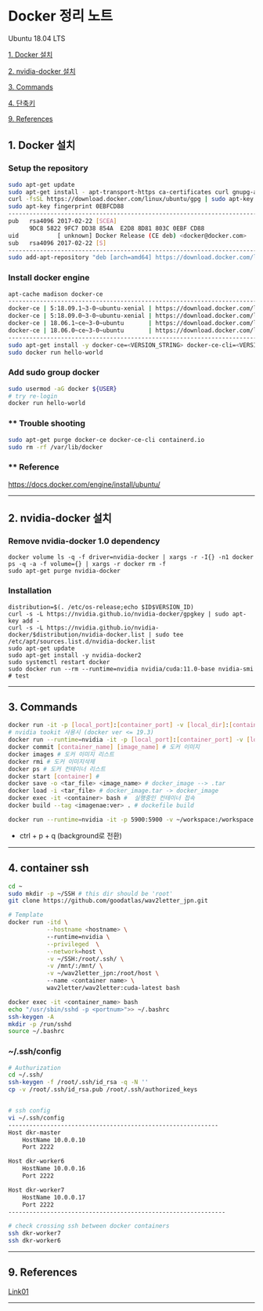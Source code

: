 # Docker 정리 노트
  
  Ubuntu 18.04 LTS 

  [1. Docker 설치](#1.-Docker-설치)
  
  [2. nvidia-docker 설치](#1.-nvidia-docker-설치)

  [3. Commands](#2.-Commands)
  
  [4. 단축키](#3.-단축키)

  [9. References](#9.-References)

## 1. Docker 설치 <a name="1.-Docker-설치"></a>
  ### Setup the repository
  ```bash
  sudo apt-get update
  sudo apt-get install - apt-transport-https ca-certificates curl gnupg-agent software-properties-common
  curl -fsSL https://download.docker.com/linux/ubuntu/gpg | sudo apt-key add -
  sudo apt-key fingerprint 0EBFCD88
  -------------------------------------------------------------------------
  pub   rsa4096 2017-02-22 [SCEA]
        9DC8 5822 9FC7 DD38 854A  E2D8 8D81 803C 0EBF CD88
  uid           [ unknown] Docker Release (CE deb) <docker@docker.com>
  sub   rsa4096 2017-02-22 [S]
  ------------------------------------------------------------------------
  sudo add-apt-repository "deb [arch=amd64] https://download.docker.com/linux/ubuntu $(lsb_release -cs) stable"
  ```
  ### Install docker engine
  ```bash
  apt-cache madison docker-ce
  -----------------------------------------------------------------------------------------------------------------
  docker-ce | 5:18.09.1~3-0~ubuntu-xenial | https://download.docker.com/linux/ubuntu  xenial/stable amd64 Packages
  docker-ce | 5:18.09.0~3-0~ubuntu-xenial | https://download.docker.com/linux/ubuntu  xenial/stable amd64 Packages
  docker-ce | 18.06.1~ce~3-0~ubuntu       | https://download.docker.com/linux/ubuntu  xenial/stable amd64 Packages
  docker-ce | 18.06.0~ce~3-0~ubuntu       | https://download.docker.com/linux/ubuntu  xenial/stable amd64 Packages
  -----------------------------------------------------------------------------------------------------------------
  sudo apt-get install -y docker-ce=<VERSION_STRING> docker-ce-cli=<VERSION_STRING> containerd.io
  sudo docker run hello-world
  ```
  
  ### Add sudo group docker
  ```bash
  sudo usermod -aG docker ${USER}
  # try re-login
  docker run hello-world
  ```
  
  ### ** Trouble shooting
  ```bash
  sudo apt-get purge docker-ce docker-ce-cli containerd.io
  sudo rm -rf /var/lib/docker
  ```
  
  
  ### ** Reference
  https://docs.docker.com/engine/install/ubuntu/
  
  
  
---

## 2. nvidia-docker 설치 <a name="2.-nvidia-docker-설치"></a>
  ### Remove nvidia-docker 1.0 dependency
  ```
  docker volume ls -q -f driver=nvidia-docker | xargs -r -I{} -n1 docker ps -q -a -f volume={} | xargs -r docker rm -f
  sudo apt-get purge nvidia-docker
  ```
  
  ### Installation
  ```
  distribution=$(. /etc/os-release;echo $ID$VERSION_ID)
  curl -s -L https://nvidia.github.io/nvidia-docker/gpgkey | sudo apt-key add -
  curl -s -L https://nvidia.github.io/nvidia-docker/$distribution/nvidia-docker.list | sudo tee /etc/apt/sources.list.d/nvidia-docker.list
  sudo apt-get update
  sudo apt-get install -y nvidia-docker2
  sudo systemctl restart docker
  sudo docker run --rm --runtime=nvidia nvidia/cuda:11.0-base nvidia-smi # test
  ```
  

  

---

## 3. Commands <a name="2.-Commands"></a>

  ```bash
  docker run -it -p [local_port]:[container_port] -v [local_dir]:[container_dir] --name [container_name] [docker_image] # 실행
  # nvidia tookit 사용시 (docker ver <= 19.3) 
  docker run --runtime=nvidia -it -p [local_port]:[container_port] -v [local_dir]:[container_dir] --name [container_name] [docker_image] # 실행
  docker commit [container_name] [image_name] # 도커 이미지 
  docker images # 도커 이미지 리스트
  docker rmi # 도커 이미지삭제
  docker ps # 도커 컨테이너 리스트
  docker start [container] # 
  docker save -o <tar_file> <image_name> # docker_image --> .tar
  docker load -i <tar_file> # docker_image.tar -> docker_image
  docker exec -it <container> bash #  실행중인 컨테이너 접속
  docker build --tag <imagenae:ver> . # dockefile build
  
  docker run --runtime=nvidia -it -p 5900:5900 -v ~/workspace:/workspace --name edges2portrait tom_workspace:base
  ```
  * ctrl + p + q (background로 전환)
---


## 4. container ssh  <a name="3.-단축키"></a>
  ```bash
  cd ~
  sudo mkdir -p ~/SSH # this dir should be 'root'
  git clone https://github.com/goodatlas/wav2letter_jpn.git

  # Template
  docker run -itd \
             --hostname <hostname> \ 
             --runtime=nvidia \
             --privileged  \
             --network=host \
             -v ~/SSH:/root/.ssh/ \
             -v /mnt/:/mnt/ \
             -v ~/wav2letter_jpn:/root/host \ 
             --name <container name> \
             wav2letter/wav2letter:cuda-latest bash

  docker exec -it <container_name> bash
  echo "/usr/sbin/sshd -p <portnum>">> ~/.bashrc
  ssh-keygen -A
  mkdir -p /run/sshd
  source ~/.bashrc
  ```
  
  ### ~/.ssh/config
  ```bash
  # Authurization
  cd ~/.ssh/
  ssh-keygen -f /root/.ssh/id_rsa -q -N ''
  cp -v /root/.ssh/id_rsa.pub /root/.ssh/authorized_keys


  # ssh config
  vi ~/.ssh/config
  ------------------------------------------------------------
  Host dkr-master
      HostName 10.0.0.10
      Port 2222

  Host dkr-worker6
      HostName 10.0.0.16
      Port 2222

  Host dkr-worker7
      HostName 10.0.0.17
      Port 2222
  --------------------------------------------------------------

  # check crossing ssh between docker containers
  ssh dkr-worker7 
  ssh dkr-worker6
  ```

---

## 9. References <a name="9.-References"></a>
  [Link01](https://www.44bits.io/ko/post/almost-perfect-development-environment-with-docker-and-docker-compose#%EA%B0%9C%EB%B0%9C%EC%9A%A9-dockerfile%EC%9D%84-%EB%B3%84%EB%8F%84%EB%A1%9C-%EA%B4%80%EB%A6%AC%ED%95%98%EA%B8%B0)

---





